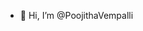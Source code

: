 - 👋 Hi, I’m @PoojithaVempalli

<!---
PoojithaVempalli/PoojithaVempalli is a ✨ special ✨ repository because its `README.md` (this file) appears on your GitHub profile.
You can click the Preview link to take a look at your changes.
--->
